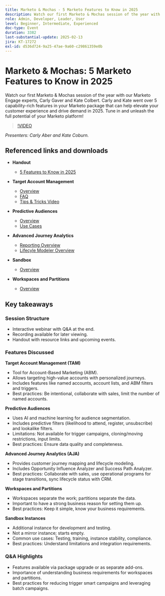 ```yaml
---
title: Marketo & Mochas - 5 Marketo Features to Know in 2025
description: Watch our first Marketo & Mochas session of the year with our Marketo Engage experts, Carly Gaver and Kate Colbert. Carly and Kate went over 5 capability-rich features in your Marketo package that can help elevate your customer experience and drive demand in 2025. Tune in and unleash the full potential of your Marketo platform!
role: Admin, Developer, Leader, User
level: Beginner, Intermediate, Experienced
doc-type: Event
duration: 3382
last-substantial-update: 2025-02-13
jira: KT-17272
exl-id: d536d724-9a25-47ae-9a60-c29861359e0b
---
```


# Marketo & Mochas: 5 Marketo Features to Know in 2025

Watch our first Marketo & Mochas session of the year with our Marketo Engage experts, Carly Gaver and Kate Colbert. Carly and Kate went over 5 capability-rich features in your Marketo package that can help elevate your customer experience and drive demand in 2025. Tune in and unleash the full potential of your Marketo platform!

>[!VIDEO](https://video.tv.adobe.com/v/3444165/?learn=on&enablevpops)

*Presenters: Carly Aber and Kate Coburn.*

## Referenced links and downloads

* **Handout**
  * [5 Features to Know in 2025](help/marketo-and-mochas/assets/marketo-&-mochas-5-features-handout.pdf)

* **Target Account Management**
  * [Overview](https://experienceleague.adobe.com/en/docs/marketo/using/product-docs/target-account-management/setup/target-account-management-overview)
  * [FAQ](https://nation.marketo.com/t5/knowledgebase/target-account-management-previously-abm-faq-product-facts-and/ta-p/301199)
  * [Tips & Tricks Video](https://nation.marketo.com/t5/product-blogs/marketo-engage-abm-tips-amp-tricks-with-corey-bayless/ba-p/304664)

* **Predictive Audiences** 
  * [Overview](https://experienceleague.adobe.com/en/docs/marketo/using/product-docs/core-marketo-concepts/predictive-audiences/getting-started-with-predictive-audiences)
  * [Use Cases](https://nation.marketo.com/t5/product-blogs/using-predictive-audiences-in-marketo-engage/ba-p/301937)

* **Advanced Journey Analytics**
  * [Reporting Overview](https://experienceleague.adobe.com/en/docs/marketo/using/product-docs/reporting/reporting-overview#advanced-journey-analytics)
  * [Lifecyle Modeler Overview](https://experienceleague.adobe.com/en/docs/marketo/using/product-docs/reporting/revenue-cycle-analytics/revenue-cycle-models/understanding-revenue-models)

* **Sandbox**
  * [Overview](https://experienceleague.adobe.com/en/docs/marketo/using/product-docs/core-marketo-concepts/miscellaneous/marketo-sandbox)

* **Workspaces and Partitions**
  * [Overview](https://experienceleague.adobe.com/en/docs/marketo/using/product-docs/administration/workspaces-and-person-partitions/understanding-workspaces-and-person-partitions)

## Key takeaways

### Session Structure

* Interactive webinar with Q&A at the end.
* Recording available for later viewing.
* Handout with resource links and upcoming events.

### Features Discussed

**Target Account Management (TAM)**

* Tool for Account-Based Marketing (ABM).
* Allows targeting high-value accounts with personalized journeys.
* Includes features like named accounts, account lists, and ABM filters and triggers.
* Best practices: Be intentional, collaborate with sales, limit the number of named accounts.

**Predictive Audiences**

* Uses AI and machine learning for audience segmentation.
* Includes predictive filters (likelihood to attend, register, unsubscribe) and lookalike filters.
* Limitations: Not available for trigger campaigns, cloning/moving restrictions, input limits.
* Best practices: Ensure data quality and completeness.

**Advanced Journey Analytics (AJA)**

* Provides customer journey mapping and lifecycle modeling.
* Includes Opportunity Influence Analyzer and Success Path Analyzer.
* Best practices: Collaborate with sales, use operational programs for stage transitions, sync lifecycle status with CRM.

**Workspaces and Partitions**

* Workspaces separate the work; partitions separate the data.
* Important to have a strong business reason for setting them up.
* Best practices: Keep it simple, know your business requirements.

**Sandbox Instances**

* Additional instance for development and testing.
* Not a mirror instance; starts empty.
* Common use cases: Testing, training, instance stability, compliance.
* Best practices: Understand limitations and integration requirements.
 
### Q&A Highlights

* Features available via package upgrade or as separate add-ons.
* Importance of understanding business requirements for workspaces and partitions.
* Best practices for reducing trigger smart campaigns and leveraging batch campaigns.
